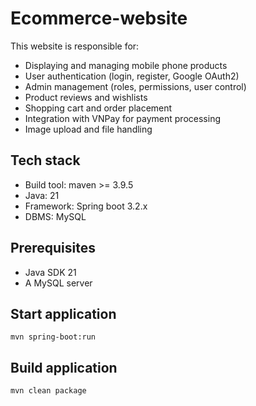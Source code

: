 # Ecommerce-website
This website is responsible for:
* Displaying and managing mobile phone products
* User authentication (login, register, Google OAuth2)
* Admin management (roles, permissions, user control)
* Product reviews and wishlists
* Shopping cart and order placement
* Integration with VNPay for payment processing
* Image upload and file handling

## Tech stack
* Build tool: maven >= 3.9.5
* Java: 21
* Framework: Spring boot 3.2.x
* DBMS: MySQL

## Prerequisites
* Java SDK 21
* A MySQL server

## Start application
`mvn spring-boot:run`

## Build application
`mvn clean package`
